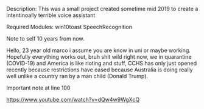 Description:
This was a small project created sometime mid 2019 to create a intentinoally terrible voice assistant

Required Modules:
  win10toast
  SpeechRecognition



Note to self 10 years from now.

Hello, 23 year old marco i assume you are know in uni or maybe working. Hopefully everything works out, bruh shit wild right now,
we in quarantine (COVID-19) and America is like rioting and stuff, CCHS has only just opened recently because restrictions have eased
because Australia is doing really well unlike a country ran by a man child (Donald Trump). 

Important note at line 100



















































































https://www.youtube.com/watch?v=dQw4w9WgXcQ
